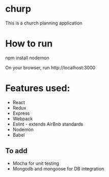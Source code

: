 # churp
This is a church planning application

# How to run
npm install
nodemon

On your browser, run http://localhost:3000

# Features used:
- React
- Redux
- Express
- Webpack
- Eslint - extends AirBnb standards
- Nodemon
- Babel

## To add
- Mocha for unit testing
- Mongodb and mongoose for DB integration
